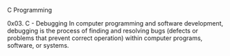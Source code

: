C Programming

0x03. C - Debugging In computer programming and software development, debugging is the process of finding and resolving bugs (defects or problems that prevent correct operation) within computer programs, software, or systems.
